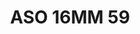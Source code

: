 ---
title: ASO 16MM 59
date: 
draft: false

# descripcion
description : Anillo de plata 925.

materials: Plata 925

color: 

dimensions: 16mm diámetro

code: 05-23-1445

type: "Anillos"

categories: []

price: $6.350,00

price_eftvo: $5.400,00

# Images
# first image will be shown in the product page
images:
  # - image: "images/path_to_image"
  # La ubicacion de las imagenes es imagenes/Anillos/Anillos.Solo Plata/05-23-1445-aso-16mm-59
  - image: "./images/anillos/solo_plata/05-23-1445-aso-16mm-59.jpg"
---